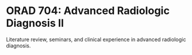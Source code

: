 # ORAD 704: Advanced Radiologic Diagnosis II

Literature review, seminars, and clinical experience in advanced radiologic diagnosis.
